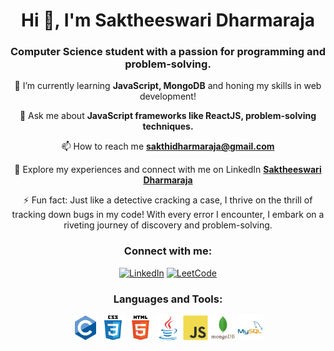 <h1 align="center">Hi 👋, I'm Saktheeswari Dharmaraja</h1>
<h3 align="center">Computer Science student with a passion for programming and problem-solving.</h3>

<p align="center">🌱 I’m currently learning <strong>JavaScript, MongoDB</strong> and honing my skills in web development!</p>
<p align="center">💬 Ask me about <strong>JavaScript frameworks like ReactJS, problem-solving techniques.</strong></p>
<p align="center">📫 How to reach me <strong><a href="mailto:sakthidharmaraja@gmail.com">sakthidharmaraja@gmail.com</a></strong></p>
<p align="center">📄 Explore my experiences and connect with me on LinkedIn <strong><a href="https://www.linkedin.com/in/saktheeswaridharmaraja/">Saktheeswari Dharmaraja</a></strong></p>

<p align="center">⚡ Fun fact: Just like a detective cracking a case, I thrive on the thrill of tracking down bugs in my code! With every error I encounter, I embark on a riveting journey of discovery and problem-solving.</p>

<h3 align="center">Connect with me:</h3>
<p align="center">
  <a href="https://linkedin.com/in/saktheeswaridharmaraja" target="_blank"><img src="https://raw.githubusercontent.com/rahuldkjain/github-profile-readme-generator/master/src/images/icons/Social/linked-in-alt.svg" alt="LinkedIn" height="30" width="40" /></a>
  <a href="https://www.leetcode.com/sakthidharmaraja" target="_blank"><img src="https://raw.githubusercontent.com/rahuldkjain/github-profile-readme-generator/master/src/images/icons/Social/leet-code.svg" alt="LeetCode" height="30" width="40" /></a>
</p>

<h3 align="center">Languages and Tools:</h3>
<p align="center">
  <img src="https://raw.githubusercontent.com/devicons/devicon/master/icons/c/c-original.svg" alt="C" height="40" width="40" />
  <img src="https://raw.githubusercontent.com/devicons/devicon/master/icons/css3/css3-original-wordmark.svg" alt="CSS" height="40" width="40" />
  <img src="https://raw.githubusercontent.com/devicons/devicon/master/icons/html5/html5-original-wordmark.svg" alt="HTML" height="40" width="40" />
  <img src="https://raw.githubusercontent.com/devicons/devicon/master/icons/java/java-original.svg" alt="Java" height="40" width="40" />
  <img src="https://raw.githubusercontent.com/devicons/devicon/master/icons/javascript/javascript-original.svg" alt="JavaScript" height="40" width="40" />
  <img src="https://raw.githubusercontent.com/devicons/devicon/master/icons/mongodb/mongodb-original-wordmark.svg" alt="MongoDB" height="40" width="40" />
  <img src="https://raw.githubusercontent.com/devicons/devicon/master/icons/mysql/mysql-original-wordmark.svg" alt="MySQL" height="40" width="40" />
</p>
